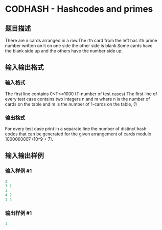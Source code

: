 # CODHASH - Hashcodes and primes

## 题目描述

There are n cards arranged in a row.The rth card from the left has rth prime number written on it on one side the other side is blank.Some cards have the blank side up and the others have the number side up.

## 输入输出格式

### 输入格式

The first line contains 0<T<=1000 (T-number of test cases) The first line of every test case contains two integers n and m where n is the number of cards on the table and m is the number of 1-cards on the table, (1

### 输出格式

For every test case print in a separate line the number of distinct hash codes that can be generated for the given arrangement of cards modulo 1000000007 (10^9 + 7).

## 输入输出样例

### 输入样例 #1

```cpp
2
3 1
1
4 2
1 4
```


### 输出样例 #1

```cpp
1
```


